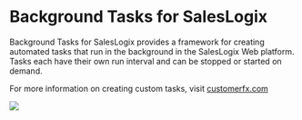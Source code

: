<h1>Background Tasks for SalesLogix</h1>

Background Tasks for SalesLogix provides a framework for creating automated tasks that run in the background in the SalesLogix Web platform. Tasks each have their own run interval and can be stopped or started on demand.

For more information on creating custom tasks, visit <a href="http://customerfx.com" target="_blank">customerfx.com</a>

<img src="http://content.screencast.com/users/RyanFarley/folders/Jing/media/8e484259-eeca-4b74-87ec-c8fc7c85e19f/BackgroundTasksConsole.png" border="0">